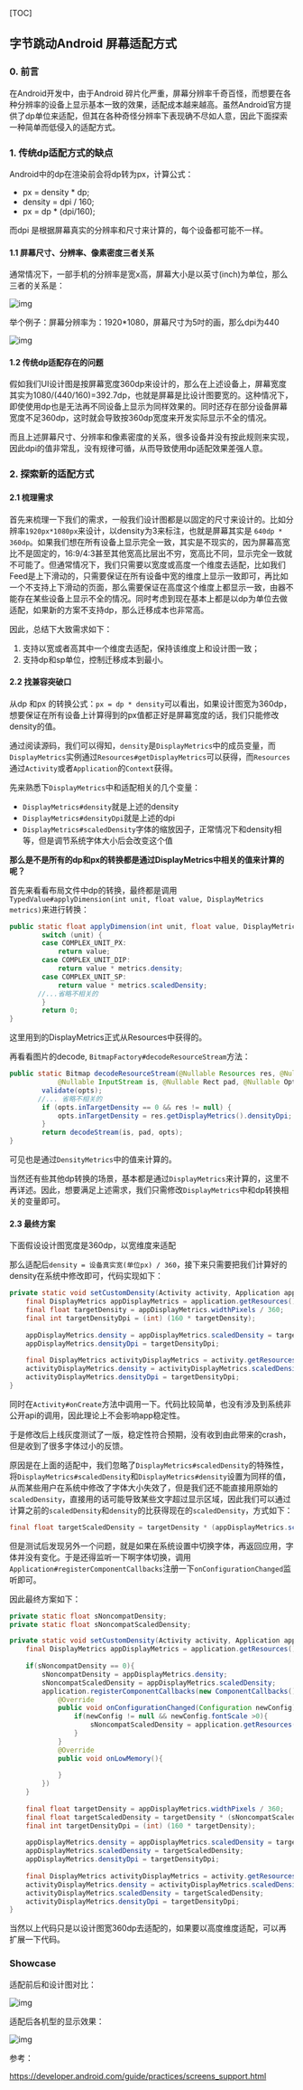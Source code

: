 [TOC]

## 字节跳动Android 屏幕适配方式

### 0. 前言

在Android开发中，由于Android 碎片化严重，屏幕分辨率千奇百怪，而想要在各种分辨率的设备上显示基本一致的效果，适配成本越来越高。虽然Android官方提供了dp单位来适配，但其在各种奇怪分辨率下表现确不尽如人意，因此下面探索一种简单而低侵入的适配方式。

### 1. 传统dp适配方式的缺点

Android中的dp在渲染前会将dp转为px，计算公式：

- px = density * dp;
- density = dpi / 160;
- px = dp * (dpi/160);

而dpi 是根据屏幕真实的分辨率和尺寸来计算的，每个设备都可能不一样。

#### 1.1 屏幕尺寸、分辨率、像素密度三者关系

通常情况下，一部手机的分辨率是宽x高，屏幕大小是以英寸(inch)为单位，那么三者的关系是：

![img](https://mmbiz.qpic.cn/mmbiz_png/5EcwYhllQOgM19n6iawpWQRCfcibxicoBYG51prmqwNCLAVALyK5Rhv4uSbrU5FQKQL6bZI3iaibTJaz3NMpEQ8zWAA/640?wx_fmt=png)

举个例子：屏幕分辨率为：1920*1080，屏幕尺寸为5吋的画，那么dpi为440

![img](https://mmbiz.qpic.cn/mmbiz_png/5EcwYhllQOgM19n6iawpWQRCfcibxicoBYG0aE9VoUJylxjwZHClXzKeeiadnQyvpLwsyZfES4axmPkmrwZ1jtyibKA/640?wx_fmt=png)

#### 1.2 传统dp适配存在的问题

假如我们UI设计图是按屏幕宽度360dp来设计的，那么在上述设备上，屏幕宽度其实为1080/(440/160)=392.7dp，也就是屏幕是比设计图要宽的。这种情况下，即使使用dp也是无法再不同设备上显示为同样效果的。同时还存在部分设备屏幕宽度不足360dp，这时就会导致按360dp宽度来开发实际显示不全的情况。

而且上述屏幕尺寸、分辨率和像素密度的关系，很多设备并没有按此规则来实现，因此dpi的值非常乱，没有规律可循，从而导致使用dp适配效果差强人意。

### 2. 探索新的适配方式

#### 2.1 梳理需求

首先来梳理一下我们的需求，一般我们设计图都是以固定的尺寸来设计的。比如分辨率`1920px*1080px`来设计，以density为3来标注，也就是屏幕其实是 `640dp * 360dp`。如果我们想在所有设备上显示完全一致，其实是不现实的，因为屏幕高宽比不是固定的，16:9/4:3甚至其他宽高比层出不穷，宽高比不同，显示完全一致就不可能了。但通常情况下，我们只需要以宽度或高度一个维度去适配，比如我们Feed是上下滑动的，只需要保证在所有设备中宽的维度上显示一致即可，再比如一个不支持上下滑动的页面，那么需要保证在高度这个维度上都显示一致，由器不能存在某些设备上显示不全的情况。同时考虑到现在基本上都是以dp为单位去做适配，如果新的方案不支持dp，那么迁移成本也非常高。

因此，总结下大致需求如下：

1. 支持以宽或者高其中一个维度去适配，保持该维度上和设计图一致；
2. 支持dp和sp单位，控制迁移成本到最小。

#### 2.2 找兼容突破口

从dp 和px 的转换公式：`px = dp * density`可以看出，如果设计图宽为360dp，想要保证在所有设备上计算得到的px值都正好是屏幕宽度的话，我们只能修改density的值。

通过阅读源码，我们可以得知，`density`是`DisplayMetrics`中的成员变量，而`DisplayMetrics`实例通过`Resources#getDisplayMetrics`可以获得，而`Resources`通过`Activity`或者`Application`的`Context`获得。

先来熟悉下`DisplayMetrics`中和适配相关的几个变量：

- `DisplayMetrics#density`就是上述的density
- `DisplayMetrics#densityDpi`就是上述的dpi
- `DisplayMetrics#scaledDensity`字体的缩放因子，正常情况下和density相等，但是调节系统字体大小后会改变这个值

**那么是不是所有的dp和px的转换都是通过DisplayMetrics中相关的值来计算的呢？**

首先来看看布局文件中dp的转换，最终都是调用`TypedValue#applyDimension(int unit, float value, DisplayMetrics metrics)`来进行转换：

``` java
public static float applyDimension(int unit, float value, DisplayMetrics metrics){
        switch (unit) {
        case COMPLEX_UNIT_PX:
            return value;
        case COMPLEX_UNIT_DIP:
            return value * metrics.density;
        case COMPLEX_UNIT_SP:
            return value * metrics.scaledDensity;
       //...省略不相关的
        }
        return 0;
}
```

这里用到的DisplayMetrics正式从Resources中获得的。

再看看图片的decode, `BitmapFactory#decodeResourceStream`方法：

```java
public static Bitmap decodeResourceStream(@Nullable Resources res, @Nullable TypedValue value,
            @Nullable InputStream is, @Nullable Rect pad, @Nullable Options opts) {
        validate(opts);
       //... 省略不相关的
        if (opts.inTargetDensity == 0 && res != null) {
            opts.inTargetDensity = res.getDisplayMetrics().densityDpi;
        }
        return decodeStream(is, pad, opts);
}
```

可见也是通过`DensityMetrics`中的值来计算的。

当然还有些其他dp转换的场景，基本都是通过`DisplayMetrics`来计算的，这里不再详述。因此，想要满足上述需求，我们只需修改`DisplayMetrics`中和dp转换相关的变量即可。

#### 2.3 最终方案

下面假设设计图宽度是360dp，以宽维度来适配

那么适配后`density = 设备真实宽(单位px) / 360`，接下来只需要把我们计算好的density在系统中修改即可，代码实现如下：

```java
private static void setCustomDensity(Activity activity, Application application){
    final DisplayMetrics appDisplayMetrics = application.getResources().getDisplayMetrices();
    final float targetDensity = appDisplayMetrics.widthPixels / 360;
    final int targetDensityDpi = (int) (160 * targetDensity);
    
    appDisplayMetrics.density = appDisplayMetrics.scaledDensity = targetDensity;
    appDisplayMetrics.densityDpi = targetDensityDpi;
    
    final DisplayMetrics activityDisplayMetrics = activity.getResources().getDisplayMetrics();
    activityDisplayMetrics.density = activityDisplayMetrics.scaledDensity = targetDensity;
    activityDisplayMetrics.densityDpi = targetDensityDpi;
}
```

同时在`Activity#onCreate`方法中调用一下。代码比较简单，也没有涉及到系统非公开api的调用，因此理论上不会影响app稳定性。

于是修改后上线灰度测试了一版，稳定性符合预期，没有收到由此带来的crash，但是收到了很多字体过小的反馈。

原因是在上面的适配中，我们忽略了`DisplayMetrics#scaledDensity`的特殊性，将`DisplayMetrics#scaledDensity`和`DisplayMetrics#density`设置为同样的值，从而某些用户在系统中修改了字体大小失效了，但是我们还不能直接用原始的`scaledDensity`，直接用的话可能导致某些文字超过显示区域，因此我们可以通过计算之前的`scaledDensity`和`density`的比获得现在的`scaledDensity`，方式如下：

```java
final float targetScaledDensity = targetDensity * (appDisplayMetrics.scaledDensity / appDisplayMetrics.density);
```

但是测试后发现另外一个问题，就是如果在系统设置中切换字体，再返回应用，字体并没有变化。于是还得监听一下啊字体切换，调用`Application#registerComponentCallbacks`注册一下`onConfigurationChanged`监听即可。

因此最终方案如下：

```java
private static float sNoncompatDensity;
private static float sNoncompatScaledDensity;

private static void setCustomDensity(Activity activity, Application application){
    final DisplayMetrics appDisplayMetrics = application.getResources().getDisplayMetrices();
    
    if(sNoncompatDensity == 0){
        sNoncompatDensity = appDisplayMetrics.density;
        sNoncompatScaledDensity = appDisplayMetrics.scaledDensity;
        application.registerComponentCallbacks(new ComponentCallbacks(){
            @Override
            public void onConfigurationChanged(Configuration newConfig){
                if(newConfig != null && newConfig.fontScale >0){
                    sNoncompatScaledDensity = application.getResources().getDisplayMetrics().scaledDensity;
                }
            }
            @Override
            public void onLowMemory(){
                
            }
        })
    }
    
    final float targetDensity = appDisplayMetrics.widthPixels / 360;
    final float targetScaledDensity = targetDensity * (sNoncompatScaledDensity / sNoncompatDensity);
    final int targetDensityDpi = (int) (160 * targetDensity);
    
    appDisplayMetrics.density = appDisplayMetrics.scaledDensity = targetDensity;
    appDisplayMetrics.scaledDensity = targetScaledDensity;
    appDisplayMetrics.densityDpi = targetDensityDpi;
    
    final DisplayMetrics activityDisplayMetrics = activity.getResources().getDisplayMetrics();
    activityDisplayMetrics.density = activityDisplayMetrics.scaledDensity = targetDensity;
    activityDisplayMetrics.scaledDensity = targetScaledDensity;
    activityDisplayMetrics.densityDpi = targetDensityDpi;
}

```

当然以上代码只是以设计图宽360dp去适配的，如果要以高度维度适配，可以再扩展一下代码。

### Showcase

适配前后和设计图对比：

![img](https://mmbiz.qpic.cn/mmbiz_png/5EcwYhllQOgM19n6iawpWQRCfcibxicoBYGRV6WsheI6R1esPW4nFXS6YtlLCNmiaUlreYVaYApFHSCD8dOddyss0A/640?wx_fmt=png&tp=webp&wxfrom=5&wx_lazy=1&wx_co=1)

适配后各机型的显示效果：

![img](https://mmbiz.qpic.cn/mmbiz_jpg/5EcwYhllQOgM19n6iawpWQRCfcibxicoBYGYGKG0w6qrU95oiayI8CHUugNjNMapksj1LkAo2vmj6RhicgQffQgt2zQ/640?wx_fmt=jpeg&tp=webp&wxfrom=5&wx_lazy=1&wx_co=1)

参考：

https://developer.android.com/guide/practices/screens_support.html













